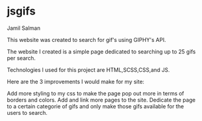 # jsgifs

Jamil Salman

This website was created to search for gif's using GIPHY's API.

The website I created is a simple page dedicated to searching up to 25 gifs per search.

Technologies I used for this project are HTML,SCSS,CSS,and JS.

Here are the 3 improvements I would make for my site:

Add more styling to my css to make the page pop out more in terms of borders and colors. 
Add and link more pages to the site. 
Dedicate the page to a certain categorie of gifs and only make those gifs available for the users to search.

